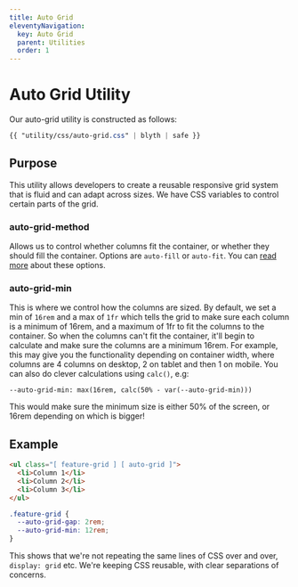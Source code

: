 ```yaml
---
title: Auto Grid
eleventyNavigation:
  key: Auto Grid
  parent: Utilities
  order: 1
---
```


# Auto Grid Utility

Our auto-grid utility is constructed as follows:

```css
{{ "utility/css/auto-grid.css" | blyth | safe }}
```

## Purpose

This utility allows developers to create a reusable responsive grid system that is fluid and can adapt across sizes. We have CSS variables to control certain parts of the grid.

### auto-grid-method

Allows us to control whether columns fit the container, or whether they should fill the container. Options are `auto-fill` or `auto-fit`. You can [read more](https://css-tricks.com/auto-sizing-columns-css-grid-auto-fill-vs-auto-fit/#fill-or-fit-whats-the-difference) about these options.

### auto-grid-min

This is where we control how the columns are sized. By default, we set a min of `16rem` and a max of `1fr` which tells the grid to make sure each column is a minimum of 16rem, and a maximum of 1fr to fit the columns to the container. So when the columns can't fit the container, it'll begin to calculate and make sure the columns are a minimum 16rem. For example, this may give you the functionality depending on container width, where columns are 4 columns on desktop, 2 on tablet and then 1 on mobile. You can also do clever calculations using `calc()`, e.g:

`--auto-grid-min: max(16rem, calc(50% - var(--auto-grid-min)))`

This would make sure the minimum size is either 50% of the screen, or 16rem depending on which is bigger!

## Example

```html
<ul class="[ feature-grid ] [ auto-grid ]">
  <li>Column 1</li>
  <li>Column 2</li>
  <li>Column 3</li>
</ul>
```

```css
.feature-grid {
  --auto-grid-gap: 2rem;
  --auto-grid-min: 12rem;
}
```

This shows that we're not repeating the same lines of CSS over and over, `display: grid` etc. We're keeping CSS reusable, with clear separations of concerns.
